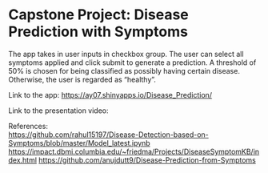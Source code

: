 # Capstone Project: Disease Prediction with Symptoms
The app takes in user inputs in checkbox group. The user can select all symptoms applied and click submit to generate a prediction. A threshold of 50% is chosen for being classified as possibly having certain disease. Otherwise, the user is regarded as “healthy”.


Link to the app: 
https://ay07.shinyapps.io/Disease_Prediction/


Link to the presentation video:


References:  
https://github.com/rahul15197/Disease-Detection-based-on-Symptoms/blob/master/Model_latest.ipynb
https://impact.dbmi.columbia.edu/~friedma/Projects/DiseaseSymptomKB/index.html
https://github.com/anujdutt9/Disease-Prediction-from-Symptoms
